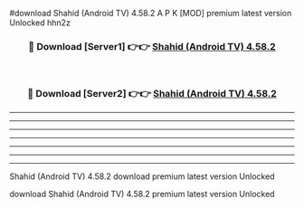 #download Shahid (Android TV) 4.58.2 A P K [MOD] premium latest version Unlocked hhn2z 



<div align="center">
<h3>🔴 Download [Server1] 👉👉 <a href="https://apkdownload1.web.app/">Shahid (Android TV) 4.58.2</a></h3><br>

<h3>🔴 Download [Server2] 👉👉 <a href="https://apkdownload1.web.app/">Shahid (Android TV) 4.58.2</a></h3>
</div>





----------------------------------------------------------

----------------------------------------------------------

----------------------------------------------------------

----------------------------------------------------------

----------------------------------------------------------

----------------------------------------------------------

----------------------------------------------------------

Shahid (Android TV) 4.58.2 download premium latest version Unlocked

download Shahid (Android TV) 4.58.2 premium latest version Unlocked
